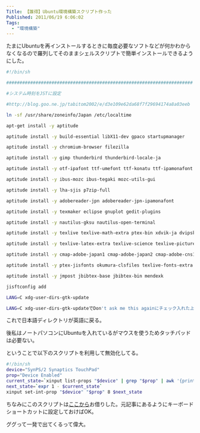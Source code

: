 ```yaml
---
Title: 【誰得】Ubuntu環境構築スクリプト作った
Published: 2011/06/19 6:06:02
Tags:
  - "環境構築"
---
```

たまにUbuntuを再インストールするときに毎度必要なソフトなどが何かわからなくなるので羅列してそのままシェルスクリプトで簡単インストールできるようにした。

```sh
#!/bin/sh

######################################################################

#システム時刻をJSTに設定

#http://blog.goo.ne.jp/tabitom2002/e/d3e109e62da68f7f29694174a8a03eeb

ln -sf /usr/share/zoneinfo/Japan /etc/localtime

apt-get install -y aptitude

aptitude install -y build-essential libX11-dev gpaco startupmanager

aptitude install -y chromium-browser filezilla

aptitude install -y gimp thunderbird thunderbird-locale-ja

aptitude install -y otf-ipafont ttf-umefont ttf-konatu ttf-ipamonafont

aptitude install -y ibus-mozc ibus-tegaki mozc-utils-gui

aptitude install -y lha-sjis p7zip-full

aptitude install -y adobereader-jpn adobereader-jpn-ipamonafont

aptitude install -y texmaker eclipse gnuplot gedit-plugins

aptitude install -y nautilus-gksu nautilus-open-terminal

aptitude install -y texlive texlive-math-extra ptex-bin xdvik-ja dvipsk-ja dvipdfmx

aptitude install -y texlive-latex-extra texlive-science texlive-pictures texlive-publishers

aptitude install -y cmap-adobe-japan1 cmap-adobe-japan2 cmap-adobe-cns1 cmap-adobe-gb1

aptitude install -y ptex-jisfonts okumura-clsfiles texlive-fonts-extra gs-cjk-resource nkf

aptitude install -y jmpost jbibtex-base jbibtex-bin mendexk

jisftconfig add

LANG=C xdg-user-dirs-gtk-update

LANG=C xdg-user-dirs-gtk-updateでDon't ask me this againにチェック入れた上でUpdate Names。
```

これで日本語ディレクトリが英語に戻る。

後私はノートパソコンにUbuntuを入れているがマウスを使うためタッチパッドは必要ない。

ということで以下のスクリプトを利用して無効化してる。

```sh
#!/bin/sh
device="SynPS/2 Synaptics TouchPad"
prop="Device Enabled"
current_state=`xinput list-props "$device" | grep "$prop" | awk '{print $4}'`
next_state=`expr 1 - $current_state`
xinput set-int-prop "$device" "$prop" 8 $next_state
```

ちなみにこのスクリプトは[ここから](http://rt.air-nifty.com/blog/2010/08/ubuntu-1004-501.html)お借りした。元記事にあるようにキーボードショートカットに設定しておけばOK。

ググって一発で出てくるって偉大。